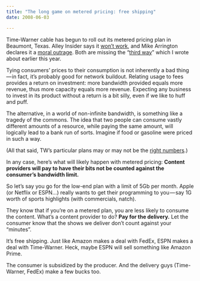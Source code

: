 ```yaml
---
title: "The long game on metered pricing: free shipping"
date: 2008-06-03

---
```


Time-Warner cable has begun to roll out its metered pricing plan in Beaumont, Texas. Alley Insider says it [won’t work](http://www.alleyinsider.com/2008/6/why_time_warner_cables_pay_per_use_internet_experiment_will_fail), and Mike Arrington declares it a [moral outrage](http://www.techcrunch.com/2008/06/02/going-medieval-time-warner-begins-metered-bandwidth-testing/). Both are missing the “[third way](/2008/01/28/the-long-game-on-metered-pricing-and-net-neutrality/)” which I wrote about earlier this year.

Tying consumers’ prices to their consumption is not inherently a bad thing — in fact, it’s probably good for network buildout. Relating usage to fees provides a return on investment: more bandwidth provided equals more revenue, thus more capacity equals more revenue. Expecting any business to invest in its product without a return is a bit silly, even if we like to huff and puff.

The alternative, in a world of non-infinite bandwidth, is something like a tragedy of the commons. The idea that two people can consume vastly different amounts of a resource, while paying the same amount, will logically lead to a bank run of sorts. Imagine if food or gasoline were priced in such a way.

(All that said, TW’s particular plans may or may not be the [right numbers](http://www.buzzmachine.com/2008/06/03/time-warner-cable-chokes-customers/).)

In any case, here’s what will likely happen with metered pricing: **Content providers will pay to have their bits not be counted against the consumer’s bandwidth limit.**

So let’s say you go for the low-end plan with a limit of 5Gb per month. Apple (or Netflix or ESPN…) really wants to get their programming to you — say 1G worth of sports highlights (with commercials, natch).

They know that if you’re on a metered plan, you are less likely to consume the content. What’s a content provider to do? **Pay for the delivery.** Let the consumer know that the shows we deliver don’t count against your “minutes”.

It’s free shipping. Just like Amazon makes a deal with FedEx, ESPN makes a deal with Time-Warner. Heck, maybe ESPN will sell something like Amazon Prime.

The consumer is subsidized by the producer. And the delivery guys (Time-Warner, FedEx) make a few bucks too.
